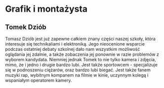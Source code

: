 # Grafik i montażysta
## Tomek Dziób
Tomasz Dziób jest już zapewne całkiem znany części naszej szkoły, która interesuje się technikaliami i elektroniką. Jego nieocenione wsparcie podczas ostatniej debaty szkolnej dało nam wszystkim możliwość oglądania jej zdalnie, a także zobaczenia jej ponownie w razie problemów z wyborem kandydata. Niemniej jednak Tomek to nie tylko kamera i zdjęcia, mimo, że i jedno i drugie bardzo lubi. Jest także sportowcem - specjalizuje się w podnoszeniu ciężarów, oraz bardzo lubi biegać. Jest także fanem muzyki rap, wybitnym kompanem na filmie w kinie, uczynnym kolegą i wspaniałym operatorem kamery.